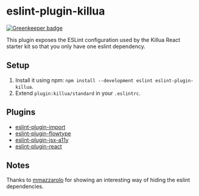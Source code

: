 # eslint-plugin-killua

[![Greenkeeper badge](https://badges.greenkeeper.io/admmasters/eslint-plugin-killua.svg)](https://greenkeeper.io/)

This plugin exposes the ESLint configuration used by the Killua React starter kit so that you only have one eslint dependency.

## Setup
1. Install it using npm: `npm install --development eslint eslint-plugin-killua`.
2. Extend `plugin:killua/standard` in your `.eslintrc`.

## Plugins
- [eslint-plugin-import](https://github.com/benmosher/eslint-plugin-import)
- [eslint-plugin-flowtype](https://github.com/gajus/eslint-plugin-flowtype)
- [eslint-plugin-jsx-a11y](https://github.com/evcohen/eslint-plugin-jsx-a11y)
- [eslint-plugin-react](https://github.com/yannickcr/eslint-plugin-react)

## Notes
Thanks to [mmazzarolo](https://github.com/mmazzarolo) for showing an interesting way of hiding the eslint dependencies.
